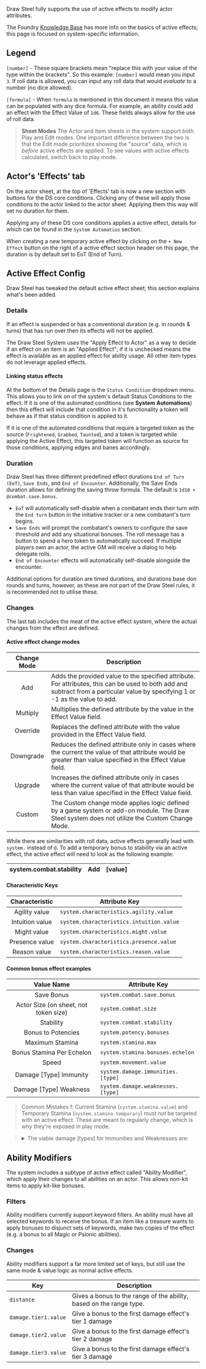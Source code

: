 Draw Steel fully supports the use of active effects to modify actor attributes.

The Foundry [Knowledge Base](https://foundryvtt.com/article/active-effects/) has more info on the basics of active effects; this page is focused on system-specific information.

## Legend

`[number]` - These square brackets mean "replace this with your value of the type within the brackets". So this example: `[number]` would mean you input `3`. If roll data is allowed, you can input any roll data that would _evaluate_ to a number (no dice allowed).

`[formula]` - When `formula` is mentioned in this document it means this value can be populated with any dice formula. For example, an ability could add an effect with the Effect Value of `1d6`. These fields always allow for the use of roll data.

> **Sheet Modes**
> The Actor and Item sheets in the system support both Play and Edit modes. One important difference between the two is that the Edit mode prioritizes showing the "source" data, which is *before* active effects are applied. To see values with active effects calculated, switch back to play mode.

## Actor's 'Effects' tab

On the actor sheet, at the top of 'Effects' tab is now a new section with buttons for the DS core conditions. Clicking any of these will apply those conditions to the actor linked to the actor sheet. Applying them this way will set no duration for them.

Applying any of these DS core conditions applies a active effect, details for which can be found in the `System Automatios` section.

When creating a new temporary active effect by clicking on the `+ New Effect` button on the right of a active effect section header on this page, the duration is by default set to EoT (End of Turn).

## Active Effect Config

Draw Steel has tweaked the default active effect sheet; this section explains what's been added.

### Details

If an effect is suspended or has a conventional duration (e.g. in rounds & turns) that has run over then its effects will not be applied.

The Draw Steel System uses the "Apply Effect to Actor" as a way to decide if an effect on an item is an "Applied Effect"; if it is unchecked means the effect is available as an applied effect for ability usage. All other item types do not leverage applied effects.

#### Linking status effects

At the bottom of the Details page is the `Status Condition` dropdown menu. This allows you to link on of the system's default Status Conditions to the effect. If it is one of the automated conditions (see **System Automations**) then this effect will include that condition in it's functionality a token will behave as if that status condition is applied to it.

If it is one of the automated conditions that require a targeted token as the source (`Frightened`, `Grabbed`, `Taunted`), and a token is targeted while applying the Active Effect, this targeted token will function as source for those conditions, applying edges and banes accordingly.

### Duration

Draw Steel has three different predefined effect durations `End of Turn (EoT)`, `Save Ends`, and `End of Encounter`.
Additionally, the Save Ends duration allows for defining the saving throw formula. The default is `1d10 + @combat.save.bonus`.

+ `EoT` will automatically self-disable when a combatant ends their turn with the `End turn` button in the initiative tracker or a new combatant's turn begins.
+ `Save Ends` will prompt the combatant's owners to configure the save threshold and add any situational bonuses. The roll message has a button to spend a hero token to automatically succeed. If multiple players own an actor, the active GM will receive a dialog to help delegate rolls.
+ `End of Encounter` effects will automatically self-disable alongside the encounter.

Additional options for duration are timed durations, and durations base don rounds and turns, however, as these are not part of the Draw Steel rules, it is recommended not to utilise these.

### Changes

The last tab includes the meat of the active effect system, where the actual changes from the effect are defined.

#### Active effect change modes

|Change Mode|Description|
|:-----------:|--------|
|Add|Adds the provided value to the specified attribute. For attributes, this can be used to both add and subtract from a particular value by specifying 1 or -1 as the value to add.|
|Multiply|Multiplies the defined attribute by the value in the Effect Value field.|
|Override|Replaces the defined attribute with the value provided in the Effect Value field.|
|Downgrade|Reduces the defined attribute only in cases where the current the value of that attribute would be greater than value specified in the Effect Value field.|
|Upgrade|Increases the defined attribute only in cases where the current value of that attribute would be less than value specified in the Effect Value field.|
|Custom|The Custom change mode applies logic defined by a game system or add-on module. The Draw Steel system does not utilize the Custom Change Mode.|

While there are similarities with roll data, active effects generally lead with `system.` instead of `@`. To add a temporary bonus to stability via an active effect, the active effect will need to look as the following example:

|system.combat.stability|Add|[value]|
|---|---|---|

#### Characteristic Keys

|Characteristic|Attribute Key|
|:---:|---|
|Agility value|`system.characteristics.agility.value`|
|Intuition value|`system.characteristics.intuition.value`|
|Might value|`system.characteristics.might.value`|
|Presence value|`system.characteristics.presence.value`|
|Reason value|`system.characteristics.reason.value`|

#### Common bonus effect examples

|Value Name|Attribute Key|
|:---:|---|
|Save Bonus|`system.combat.save.bonus`|
|Actor Size (on sheet, not token size)|`system.combat.size`|
|Stability|`system.combat.stability`|
|Bonus to Potencies|`system.potency.bonuses`|
|Maximum Stamina|`system.stamina.max`|
|Bonus Stamina Per Echelon|`system.stamina.bonuses.echelon`|
|Speed|`system.movement.value`|
|Damage [Type] Immunity|`system.damage.immunities.[type]`|
|Damage [Type] Weakness|`system.damage.weaknesses.[type]`|

> Common Mistakes
> **!**: Current Stamina (`system.stamina.value`) and Temporary Stamina (`system.stamina.temporary`) must *not* be targeted with an active effect. These are meant to regularly change, which is why they're exposed in play mode.

> <details><summary>The viable damage [types] for Immunities and Weaknesses are:</summary>
>
> |Damage Type|Active Effect Attribute Key|
> |:---:|---|
> |All damage (including untyped)|`all`
> |Acid damage|`acid`
> |Cold damage|`cold`
> |Corruption damage|`corruption`
> |Fire damage|`fire`
> |Holy damage|`holy`
> |Lightning damage|`lightning`
> |Poison damage|`poison`
> |Psychic Damage|`psychic`
> |Sonic Damage|`sonic`
>
> An Example to add fire immunity 3 would be
>
> |`system.damage.immunities.fire`|Add|`3`|
> |---|---|---|
>
></details>

## Ability Modifiers

The system includes a subtype of active effect called "Ability Modifier", which apply their changes to all abilities on an actor. This allows non-kit items to apply kit-like bonuses.

### Filters

Ability modifiers currently support keyword filters. An ability must have all selected keywords to receive the bonus. If an item like a treasure wants to apply bonuses to disjunct sets of keywords, make two copies of the effect (e.g. a bonus to all Magic *or* Psionic abilities).

### Changes

Ability modifiers support a far more limited set of keys, but still use the same mode & value logic as normal active effects.

|Key|Description|
|---|-----------|
|`distance`|Gives a bonus to the range of the ability, based on the range type.|
|`damage.tier1.value`|Give a bonus to the first damage effect's tier 1 damage|
|`damage.tier2.value`|Give a bonus to the first damage effect's tier 2 damage|
|`damage.tier3.value`|Give a bonus to the first damage effect's tier 3 damage|
